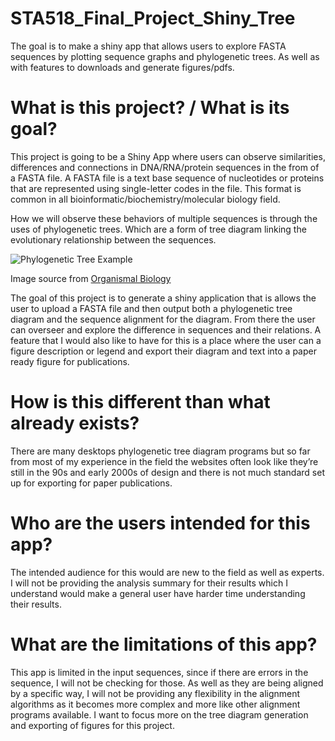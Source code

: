 # STA518_Final_Project_Shiny_Tree
The goal is to make a shiny app that allows users to explore FASTA sequences by plotting sequence graphs and phylogenetic trees. As well as with features to downloads and generate figures/pdfs. 

# What is this project? / What is its goal?
This project is going to be a Shiny App where users can observe similarities, differences and connections in DNA/RNA/protein sequences in the from of a FASTA file. A FASTA file is a text base sequence of nucleotides or proteins that are represented using single-letter codes in the file. This format is common in all bioinformatic/biochemistry/molecular biology field.

How we will observe these behaviors of multiple sequences is through the uses of phylogenetic trees. Which are a form of tree diagram linking the evolutionary relationship between the sequences. 

![Phylogenetic Tree Example](https://external-content.duckduckgo.com/iu/?u=http%3A%2F%2Forganismalbio.biosci.gatech.edu%2Fwp-content%2Fuploads%2F2018%2F12%2F1600px-Phylogenetic_tree-of-life-corrected.png&f=1&nofb=1)

Image source from [Organismal Biology](https://organismalbio.biosci.gatech.edu/biodiversity/phylogenetic-trees/)

The goal of this project is to generate a shiny application that is allows the user to upload a FASTA file and then output both a phylogenetic tree diagram and the sequence alignment for the diagram. From there the user can overseer and explore the difference in sequences and their relations. A feature that I would also like to have for this is a place where the user can a figure description or legend and export their diagram and text into a paper ready figure for publications.
# How is this different than what already exists?
There are many desktops phylogenetic tree diagram programs but so far from most of my experience in the field the websites often look like they’re still in the 90s and early 2000s of design and there is not much standard set up for exporting for paper publications.

# Who are the users intended for this app?
The intended audience for this would are new to the field as well as experts. I will not be providing the analysis summary for their results which I understand would make a general user have harder time understanding their results.

# What are the limitations of this app?
This app is limited in the input sequences, since if there are errors in the sequence, I will not be checking for those. As well as they are being aligned by a specific way, I will not be providing any flexibility in the alignment algorithms as it becomes more complex and more like other alignment programs available. I want to focus more on the tree diagram generation and exporting of figures for this project.


